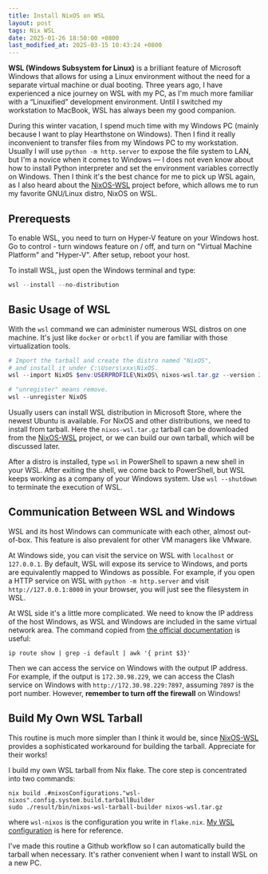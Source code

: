```yaml
---
title: Install NixOS on WSL
layout: post
tags: Nix WSL
date: 2025-01-26 18:50:00 +0800
last_modified_at: 2025-03-15 10:43:24 +0800
---
```


**WSL (Windows Subsystem for Linux)** is a brilliant feature of Microsoft Windows that allows for using a Linux environment without the need for a separate virtual machine or dual booting. Three years ago, I have experienced a nice journey on WSL with my PC, as I'm much more familiar with a “Linuxified” development environment. Until I switched my workstation to MacBook, WSL has always been my good companion.

During this winter vacation, I spend much time with my Windows PC (mainly because I want to play Hearthstone on Windows). Then I find it really inconvenient to transfer files from my Windows PC to my workstation. Usually I will use `python -m http.server` to expose the file system to LAN, but I'm a novice when it comes to Windows — I does not even know about how to install Python interpreter and set the environment variables correctly on Windows. Then I think it's the best chance for me to pick up WSL again, as I also heard about the [NixOS-WSL][nixos-wsl] project before, which allows me to run my favorite GNU/Linux distro, NixOS on WSL.

## Prerequests

To enable WSL, you need to turn on Hyper-V feature on your Windows host. Go to control - turn windows feature on / off, and turn on "Virtual Machine Platform" and "Hyper-V". After setup, reboot your host.

To install WSL, just open the Windows terminal and type:

``` powershell
wsl --install --no-distribution
```

## Basic Usage of WSL

With the `wsl` command we can administer numerous WSL distros on one machine. It's just like `docker` or `orbctl` if you are familiar with those virtualization tools.

``` powershell
# Import the tarball and create the distro named "NixOS",
# and install it under C:\Users\xxx\NixOS.
wsl --import NixOS $env:USERPROFILE\NixOS\ nixos-wsl.tar.gz --version 2

# "unregister" means remove.
wsl --unregister NixOS
```

Usually users can install WSL distribution in Microsoft Store, where the newest Ubuntu is available. For NixOS and other distributions, we need to install from tarball. Here the `nixos-wsl.tar.gz` tarball can be downloaded from the [NixOS-WSL][nixos-wsl] project, or we can build our own tarball, which will be discussed later.

After a distro is installed, type `wsl` in PowerShell to spawn a new shell in your WSL. After exiting the shell, we come back to PowerShell, but WSL keeps working as a company of your Windows system. Use `wsl --shutdown` to terminate the execution of WSL.

## Communication Between WSL and Windows

WSL and its host Windows can communicate with each other, almost out-of-box. This feature is also prevalent for other VM managers like VMware.

At Windows side, you can visit the service on WSL with `localhost` or `127.0.0.1`. By default, WSL will expose its service to Windows, and ports are equivalently mapped to Windows as possible. For example, if you open a HTTP service on WSL with `python -m http.server` and visit `http://127.0.0.1:8000` in your browser, you will just see the filesystem in WSL.

At WSL side it's a little more complicated. We need to know the IP address of the host Windows, as WSL and Windows are included in the same virtual network area. The command copied from [the official documentation][wsl network] is useful:

``` shell
ip route show | grep -i default | awk '{ print $3}'
```

Then we can access the service on Windows with the output IP address. For example, if the output is `172.30.98.229`, we can access the Clash service on Windows with `http://172.30.98.229:7897`, assuming `7897` is the port number. However, **remember to turn off the firewall** on Windows!

## Build My Own WSL Tarball

This routine is much more simpler than I think it would be, since [NixOS-WSL][nixos-wsl] provides a sophisticated workaround for building the tarball. Appreciate for their works!

I build my own WSL tarball from Nix flake. The core step is concentrated into two commands:

``` shell
nix build .#nixosConfigurations."wsl-nixos".config.system.build.tarballBuilder
sudo ./result/bin/nixos-wsl-tarball-builder nixos-wsl.tar.gz
```

where `wsl-nixos` is the configuration you write in `flake.nix`. [My WSL configuration](https://github.com/rennsax/dotfiles/tree/main/machines/wsl-nixos) is here for reference.

I've made this routine a Github workflow so I can automatically build the tarball when necessary. It's rather convenient when I want to install WSL on a new PC.

[nixos-wsl]: https://github.com/nix-community/NixOS-WSL
[wsl install manual]: https://learn.microsoft.com/en-us/windows/wsl/install-manual
[wsl network]: https://learn.microsoft.com/en-us/windows/wsl/networking

